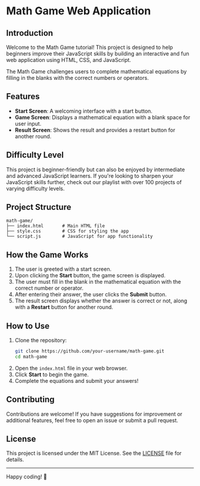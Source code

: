 
# Math Game Web Application  

## Introduction  
Welcome to the Math Game tutorial! This project is designed to help beginners improve their JavaScript skills by building an interactive and fun web application using HTML, CSS, and JavaScript.  

The Math Game challenges users to complete mathematical equations by filling in the blanks with the correct numbers or operators.  

## Features  
- **Start Screen**: A welcoming interface with a start button.  
- **Game Screen**: Displays a mathematical equation with a blank space for user input.  
- **Result Screen**: Shows the result and provides a restart button for another round.  

## Difficulty Level  
This project is beginner-friendly but can also be enjoyed by intermediate and advanced JavaScript learners. If you're looking to sharpen your JavaScript skills further, check out our playlist with over 100 projects of varying difficulty levels.  

## Project Structure  
```
math-game/
├── index.html       # Main HTML file
├── style.css        # CSS for styling the app
└── script.js        # JavaScript for app functionality
```  

## How the Game Works  
1. The user is greeted with a start screen.  
2. Upon clicking the **Start** button, the game screen is displayed.  
3. The user must fill in the blank in the mathematical equation with the correct number or operator.  
4. After entering their answer, the user clicks the **Submit** button.  
5. The result screen displays whether the answer is correct or not, along with a **Restart** button for another round.  

## How to Use  
1. Clone the repository:  
   ```bash
   git clone https://github.com/your-username/math-game.git
   cd math-game
   ```  
2. Open the `index.html` file in your web browser.  
3. Click **Start** to begin the game.  
4. Complete the equations and submit your answers!  

## Contributing  
Contributions are welcome! If you have suggestions for improvement or additional features, feel free to open an issue or submit a pull request.  

## License  
This project is licensed under the MIT License. See the [LICENSE](LICENSE) file for details.  

---  
Happy coding! 🎉  
